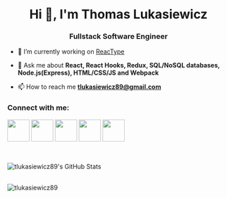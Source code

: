 <h1 align="center">Hi 👋, I'm Thomas Lukasiewicz</h1>
<h3 align="center">Fullstack Software Engineer</h3>

- 🔭 I’m currently working on [ReacType](https://github.com/open-source-labs/ReacType)

- 💬 Ask me about **React, React Hooks, Redux, SQL/NoSQL databases, Node.js(Express), HTML/CSS/JS and Webpack**

- 📫 How to reach me **tlukasiewicz89@gmail.com**

<h3 align="left">Connect with me:</h3>

<a href="https://www.linkedin.com/in/thomas-lukasiewicz/" target="blank"><img align="center" src="https://cdn-icons-png.flaticon.com/512/3536/3536505.png" height="50" /></a>
<a href="https://www.facebook.com/thomas.lukasiewicz/" target="blank"><img align="center" src="https://cdn-icons-png.flaticon.com/512/174/174848.png" height="50" /></a>
<a href="https://www.instagram.com/tommy_victor_l/" target="blank"><img align="center" src="https://cdn-icons-png.flaticon.com/512/1409/1409946.png" height="50" /></a>
<a href="https://leetcode.com/tlukasiewicz89/" target="blank"><img align="center" src="https://cdn.iconscout.com/icon/free/png-256/leetcode-3521542-2944960.png" height="50" /></a>
<a href="https://twitter.com/ReacType" target="blank"><img align="center" src="https://cdn-icons-png.flaticon.com/512/3536/3536424.png" height="50" /></a>

<br>
<br>

<img align="left" alt="tlukasiewicz89's GitHub Stats" src="https://github-readme-stats.vercel.app/api?username=tlukasiewicz89&show_icons=true&hide_border=false&title_color=ff652f&icon_color=FFE400&bg_color=09131B&text_color=ffffff&border_color=0c1a25" />

<br>
<br>

<p align="left"> <img src="https://komarev.com/ghpvc/?username=tlukasiewicz89&label=Profile%20views&color=0e75b6&style=flat" alt="tlukasiewicz89" /> </p>
